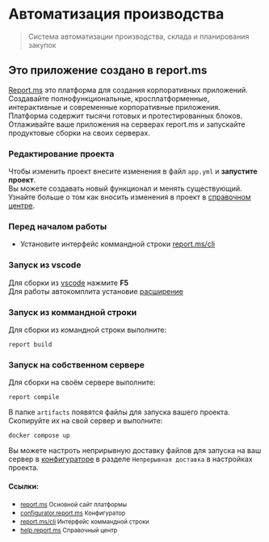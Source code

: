 # Автоматизация производства
> Система автоматизации производства, склада и планирования закупок

## Это приложение создано в report.ms

[Report.ms](https://report.ms) это платформа для создания корпоративных приложений. 
Создавайте полнофункциональные, кросплатформенные, интерактивные и современные корпоративные приложения.  
Платформа содержит тысячи готовых и протестированных блоков.  
Отлаживайте ваше приложения на серверах report.ms и запускайте продуктовые сборки на своих серверах.

### Редактирование проекта
Чтобы изменить проект внесите изменения в файл `app.yml` и **запустите проект**.  
Вы можете создавать новый функционал и менять существующий.  
Узнайте больше о том как вносить изменения в проект в [справочном центре](https://help.report.ms/cli).

### Перед началом работы
- Установите интерфейс коммандной строки [report.ms/cli](https://report.ms/cli)

### Запуск из vscode
Для сборки из [vscode](https://code.visualstudio.com/) нажмите **F5**  
Для работы автокомплита установие [расширение](https://marketplace.visualstudio.com/items?itemName=redhat.vscode-yaml)

### Запуск из коммандной строки
Для сборки из командной строки выполните:
```console
report build
```

### Запуск на собственном сервере
Для сборки на своём сервере выполните:
```console
report compile
```
В папке `artifacts` появятся файлы для запуска вашего проекта.
Скопируйте их на свой сервер и выполните:
```console
docker compose up
```
Вы можете настроть неприрывную доставку файлов для запуска на ваш сервер в [конфигураторе](https://configurator.report.ms) в разделе `Непрерывная доставка` в настройках проекта.

#### Ссылки:

 * <small>[report.ms](https://report.ms) Основной сайт платформы</small>
 * <small>[configurator.report.ms](https://configurator.report.ms) Конфигуратор</small>
 * <small>[report.ms/cli](https://report.ms/cli) Интерфейс коммандной строки</small>
 * <small>[help.report.ms](https://help.report.ms) Справочный центр</small>
